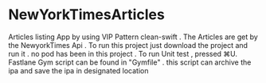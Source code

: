 # NewYorkTimesArticles
Articles listing App by using VIP Pattern clean-swift . The Articles are get by the NewyorkTimes Api . 
To run this project just download the project and run it . no pod has been in this project . 
To run Unit test , pressed ⌘U. 
Fastlane Gym script can be found in "Gymfile" . this script can archive the ipa and save the ipa in designated location
